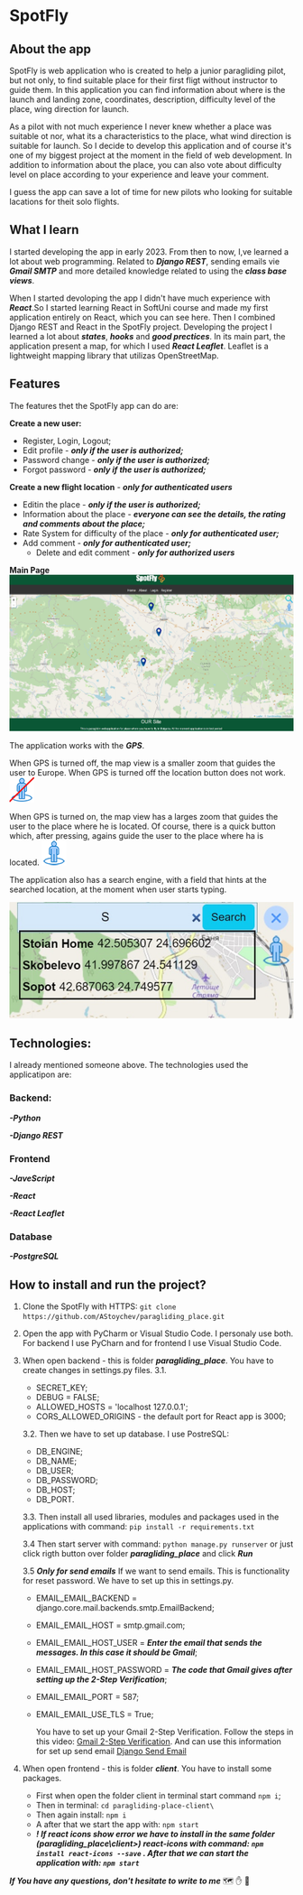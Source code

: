 # SpotFly
 
## About the app

SpotFly is web application who is created to help a junior paragliding pilot, but not only,  to find suitable place for their first fligt without instructor to guide them.  In this application you can find information about where is the launch and landing zone, coordinates, description, difficulty level of the place, wing direction for launch.

As a pilot with not much experience I never knew whether a place was suitable ot nor, what its a  characteristics to the place, what wind direction is suitable for launch. So I decide to develop this application and of course it's one of my biggest project at the moment in the field of web development. In addition to information about the place, you can also vote about difficulty level on place according to your experience and leave your comment.

I guess the app can save a lot of time for new pilots who looking for suitable lacations for theit solo flights.

## What I learn

I started developing the app in early 2023. From then to now, I,ve learned a lot about web programming. Related to ***Django REST***, sending emails vie ***Gmail SMTP*** and more detailed knowledge related to using the ***class base views***.

When I started devoloping the app I didn't have much experience with ***React***.So I started learning React in SoftUni course and made my first application entirely on React, which you can see here. Then I combined Django REST and React in the SpotFly project. Developing the project I learned a lot about ***states***, ***hooks*** and ***good prectices***. In its main part, the application present a map, for which I used ***React Leaflet***. Leaflet is a lightweight mapping library that utilizas OpenStreetMap.

## Features

The features thet the SpotFly app can do are:

**Create a new user:**
 - Register, Login, Logout;
 - Edit profile - ***only if the user is authorized;***
 - Password change - ***only if the user is authorized;***
 - Forgot password - ***only if the user is authorized;***

**Create a new flight location** - ***only for authenticated users***
 - Editin the place - ***only if the user is authorized;***
 - Information about the place - ***everyone can see the details, the rating and comments about the place;***
 - Rate System for difficulty of the place - ***only for authenticated user;***
 - Add comment - ***only for authenticated user;***
   - Delete and edit comment - ***only for authorized users***

 **Main Page**
 ![](https://github.com/AStoychev/paragliding_place/blob/main/client/paragliding-place-client/public/images/images%20not%20in%20app/SpotFly.jpg)

The application works with the ***GPS***.

When GPS is turned off, the map view is a smaller zoom that guides the user to Europe. When GPS is turned off the location button does not work.
![](https://github.com/AStoychev/paragliding_place/blob/main/client/paragliding-place-client/public/images/notNavigation.png)

When GPS is turned on, the map view has a larges zoom that guides the user to the place where he is located. Of course, there is a quick button which, after pressing, agains guide the user to the place where ha is located. ![](https://github.com/AStoychev/paragliding_place/blob/main/client/paragliding-place-client/public/images/navigation.png)

The application also has a search engine, with a field that hints at the searched location, at the moment when user starts typing.

![](https://github.com/AStoychev/paragliding_place/blob/main/client/paragliding-place-client/public/images/images%20not%20in%20app/searchEngine.jpg)

## Technologies:

I already mentioned someone above. The technologies used the applicatipon are:
### Backend:
 ***-Python***

 ***-Django REST***

### Frontend
 ***-JaveScript***

 ***-React***

 ***-React Leaflet***

### Database
 ***-PostgreSQL***

## How to install and run the project?

1. Clone the SpotFly with HTTPS:
   `git clone https://github.com/AStoychev/paragliding_place.git`

2. Open the app with PyCharm or Visual Studio Code. I personaly use both. For backend I use PyCharn and for frontend I use Visual Studio Code.
 
3. When open backend - this is folder ***paragliding_place***. You have to create changes in settings.py files.
   3.1.
   - SECRET_KEY;
   - DEBUG = FALSE;
   - ALLOWED_HOSTS = 'localhost 127.0.0.1';
   - CORS_ALLOWED_ORIGINS - the default port for React app is 3000;
 
   3.2. Then we have to set up database. I use PostreSQL:
     - DB_ENGINE;
     - DB_NAME;
     - DB_USER;
     - DB_PASSWORD;
     - DB_HOST;
     - DB_PORT.
       
   3.3. Then install all used libraries, modules and packages used in the applications with command: `pip install -r requirements.txt`
   
   3.4 Then start server with command: `python manage.py runserver` or just click rigth button over folder ***paragliding_place*** and click ***Run***
   
   3.5 ***Only for send emails*** If we want to send emails. This is functionality for reset password. We have to set up this in settings.py.
     - EMAIL_EMAIL_BACKEND = django.core.mail.backends.smtp.EmailBackend;
     - EMAIL_EMAIL_HOST = smtp.gmail.com;
     - EMAIL_EMAIL_HOST_USER = ***Enter the email that sends the messages. In this case it should be Gmail***;
     - EMAIL_EMAIL_HOST_PASSWORD = ***The code that Gmail gives after setting up the 2-Step Verification***;
     - EMAIL_EMAIL_PORT = 587;
     - EMAIL_EMAIL_USE_TLS = True;
 
       You have to set up your Gmail 2-Step Verification. Follow the steps in this video: [Gmail 2-Step Verification](https://www.youtube.com/watch?v=Y_u5KIeXiVI). And can use this
       information for set up send email [Django Send Email](https://mailtrap.io/blog/django-send-email/)

5. When open frontend - this is folder ***client***. You have to install some packages.
   - First when open the folder client in terminal start command `npm i`;
   - Then in terminal: `cd paragliding-place-client\`
   - Then again install: `npm i`
   - A after that we start the app with: `npm start`
   - ***! If react icons show error we have to install in the same folder (paragliding_place\client>) react-icons with command: `npm install react-icons --save` . After that we can start the application with: `npm start`***
  
***If You have any questions, don't hesitate to write to me*** :world_map: :raised_hand: :cowboy_hat_face:
